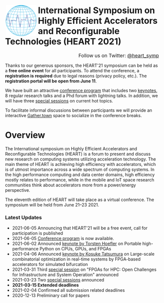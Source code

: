 <html>
<div style="text-align:left; display:inline; overflow:auto">
<img style="float: left; margin: 0px 0px 0px 2px; padding: 0px 5px 0px 0px" src="img/heart-online-logo.png" width=20%/>
<h1>International Symposium on Highly Efficient Accelerators and Reconfigurable Technologies (HEART 2021)</h1>
</div>
</html>

<div style="text-align: right; font-size: medium;">Follow us on Twitter: <a href="https://twitter.com/heart_symp">@heart_symp</a></div>


Thanks to our generous sponsors, the HEART'21 symposium can be held as a **free online event** for all participants. To attend the conference, a **registration is required** due to legal reasons (privacy policy, etc.). The **registration portal will be open from June 11**.

We have built an attractive [conference program](https://events.uni-paderborn.de/event/119/timetable/) that includes two [keynotes](keynotes.md), 8 regular research talks and a Phd forum with lightning talks. In addition, we will have three [special sessions](special-sessions.md) on current hot topics.

To facilitate informal discussions between participants we will provide an interactive [Gather.town](https://gather.town) space to socialize in the conference breaks.

# Overview

The International symposium on Highly Efficient Accelerators and Reconfigurable Technologies (HEART) is a forum to present and discuss new research on computing systems utilizing acceleration technology. The main theme of HEART is achieving high efficiency with accelerators, which is of utmost importance across a wide spectrum of computing systems. In the high performance computing and data center domains, high efficiency mostly relates to performance, while in the mobile and IoT space research communities think about accelerators more from a power/energy perspective.

The eleventh edition of HEART will take place as a virtual conference. The symposium will be held from June 21–23 2021.

### Latest Updates

* 2021-06-05 Announcing that HEART'21 will be a free event, call for participation is published
* 2021-06-05 [Conference program](https://events.uni-paderborn.de/event/119/timetable/) is now available.
* 2021-06-02 Announced [keynote by Torsten Hoefler](keynotes.md) on Portable high-performance Python on CPUs, GPUs, and FPGAs
* 2021-04-06 Announced [keynote by Kosuke Tatsumura](keynotes.md) on Large-scale combinatorial optimization in real-time systems by FPGA-based accelerators for simulated bifurcation
* 2021-03-31 Third [special session](special-sessions.md) on "FPGAs for HPC: Open Challenges for Infrastructure and System Operation" announced
* 2021-03-23 Two [special sessions](special-sessions.md) announced
* **2021-03-15 Extended deadlines**
* 2021-02-04 Confirmed all submission related deadlines
* 2020-12-13 Preliminary call for papers